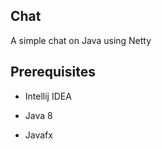 ## Chat
A simple chat on Java using Netty

## Prerequisites
  * Intellij IDEA

  * Java 8
  
  * Javafx
